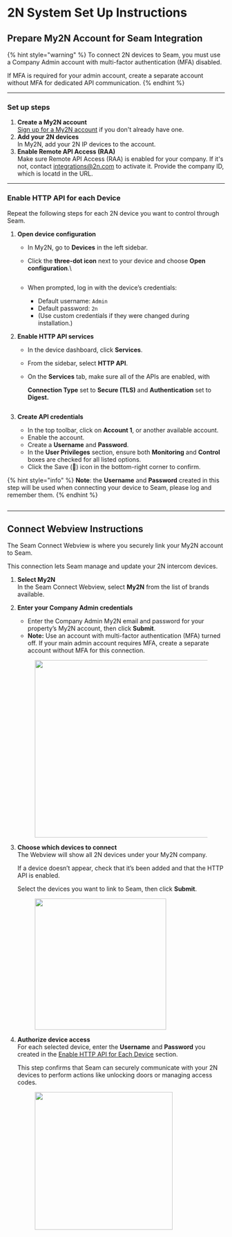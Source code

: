 # 2N System Set Up Instructions

## Prepare My2N Account for Seam Integration

{% hint style="warning" %}
To connect 2N devices to Seam, you must use a Company Admin account with multi-factor authentication (MFA) disabled.

If MFA is required for your admin account, create a separate account without MFA for dedicated API communication.
{% endhint %}

***

### Set up steps

1. **Create a My2N account**\
   [Sign up for a My2N account](https://my2n.com/2n-remote-configuration) if you don't already have one.
2. **Add your 2N devices**\
   In My2N, add your 2N IP devices to the account.
3. **Enable Remote API Access (RAA)**\
   Make sure Remote API Access (RAA) is enabled for your company. If it's not, contact [integrations@2n.com](mailto:integrations@2n.com) to activate it. Provide the company ID, which is locatd in the URL.

***

### Enable HTTP API for each Device

Repeat the following steps for each 2N device you want to control through Seam.

1. **Open device configuration**
   * In My2N, go to **Devices** in the left sidebar.
   *   Click the **three-dot icon** next to your device and choose **Open configuration**.\


       <figure><img src="../../.gitbook/assets/Screenshot 2025-10-31 at 4.56.29 PM.png" alt=""><figcaption></figcaption></figure>
   * When prompted, log in with the device’s credentials:
     * Default username: `Admin`
     * Default password: `2n`
     * (Use custom credentials if they were changed during installation.)
2.  **Enable HTTP API services**

    * In the device dashboard, click **Services**.
    * From the sidebar, select **HTTP API**.
    *   On the **Services** tab, make sure all of the APIs are enabled, with

        **Connection Type** set to **Secure (TLS)** and **Authentication** set to **Digest.**

    <figure><img src="../../.gitbook/assets/Screenshot 2025-10-31 at 9.44.42 AM (1).png" alt=""><figcaption></figcaption></figure>
3. **Create API credentials**
   * In the top toolbar, click on **Account 1**, or another available account.
   * Enable the account.
   * Create a **Username** and **Password**.
   * In the **User Privileges** section, ensure both **Monitoring** and **Control** boxes are checked for all listed options.
   * Click the Save (💾) icon in the bottom-right corner to confirm.

{% hint style="info" %}
**Note**: the **Username** and **Password** created in this step will be used when connecting your device to Seam, please log and remember them.
{% endhint %}

<figure><img src="../../.gitbook/assets/Screenshot 2025-10-31 at 9.45.19 AM.png" alt=""><figcaption></figcaption></figure>

***

## Connect Webview Instructions

The Seam Connect Webview is where you securely link your My2N account to Seam.

This connection lets Seam manage and update your 2N intercom devices.

1. **Select My2N**\
   In the Seam Connect Webview, select **My2N** from the list of brands available.
2.  **Enter your Company Admin credentials**

    * Enter the Company Admin My2N email and password for your property’s My2N account, then click **Submit**.
    * **Note:** Use an account with multi-factor authentication (MFA) turned off. If your main admin account requires MFA, create a separate account without MFA for this connection.



    <figure><img src="../../.gitbook/assets/Screenshot 2025-10-31 at 11.36.44 AM.png" alt="" width="411"><figcaption></figcaption></figure>
3.  **Choose which devices to connect**\
    The Webview will show all 2N devices under your My2N company.

    If a device doesn’t appear, check that it’s been added and that the HTTP API is enabled.

    Select the devices you want to link to Seam, then click **Submit**.



    <figure><img src="../../.gitbook/assets/Screenshot 2025-10-31 at 5.43.46 PM.png" alt="" width="304"><figcaption></figcaption></figure>
4.  **Authorize device access**\
    For each selected device, enter the **Username** and **Password** you created in the [Enable HTTP API for Each Device](2n-system-set-up-instructions.md#enable-http-api-for-each-device) section.

    This step confirms that Seam can securely communicate with your 2N devices to perform actions like unlocking doors or managing access codes.

    <figure><img src="../../.gitbook/assets/Screenshot 2025-10-31 at 5.46.00 PM.png" alt="" width="319"><figcaption></figcaption></figure>
